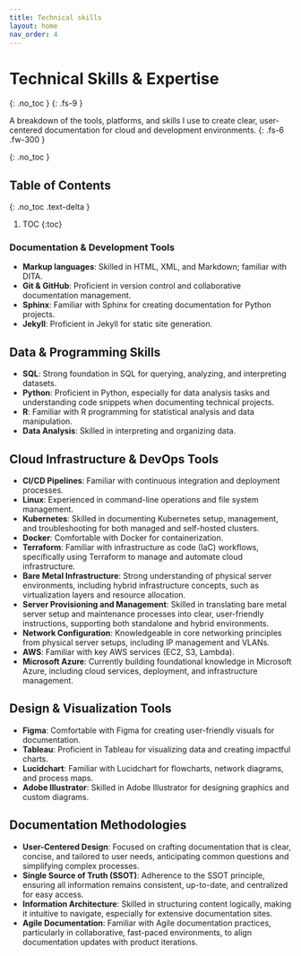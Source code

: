 ```yaml
---
title: Technical skills
layout: home
nav_order: 4
---
```

# Technical Skills & Expertise
{: .no_toc }
{: .fs-9 }

A breakdown of the tools, platforms, and skills I use to create clear, user-centered documentation for cloud and development environments. 
{: .fs-6 .fw-300 }


{: .no_toc }

## Table of Contents
{: .no_toc .text-delta }

1. TOC
{:toc}

### Documentation & Development Tools

- **Markup languages**: Skilled in HTML, XML, and Markdown; familiar with DITA.
- **Git & GitHub**: Proficient in version control and collaborative documentation management.
- **Sphinx**: Familiar with Sphinx for creating documentation for Python projects.
- **Jekyll**: Proficient in Jekyll for static site generation.

## Data & Programming Skills

- **SQL**: Strong foundation in SQL for querying, analyzing, and interpreting datasets.
- **Python**: Proficient in Python, especially for data analysis tasks and understanding code snippets when documenting technical projects.
- **R**: Familiar with R programming for statistical analysis and data manipulation.
- **Data Analysis**: Skilled in interpreting and organizing data.

## Cloud Infrastructure & DevOps Tools

- **CI/CD Pipelines**: Familiar with continuous integration and deployment processes.
- **Linux**: Experienced in command-line operations and file system management.
- **Kubernetes**: Skilled in documenting Kubernetes setup, management, and troubleshooting for both managed and self-hosted clusters.
- **Docker**: Comfortable with Docker for containerization.
- **Terraform**: Familiar with infrastructure as code (IaC) workflows, specifically using Terraform to manage and automate cloud infrastructure.
- **Bare Metal Infrastructure**: Strong understanding of physical server environments, including hybrid infrastructure concepts, such as virtualization layers and resource allocation.
- **Server Provisioning and Management**: Skilled in translating bare metal server setup and maintenance processes into clear, user-friendly instructions, supporting both standalone and hybrid environments.
- **Network Configuration**: Knowledgeable in core networking principles from physical server setups, including IP management and VLANs.
- **AWS**: Familiar with key AWS services (EC2, S3, Lambda).
- **Microsoft Azure**: Currently building foundational knowledge in Microsoft Azure, including cloud services, deployment, and infrastructure management.

## Design & Visualization Tools

- **Figma**: Comfortable with Figma for creating user-friendly visuals for documentation.
- **Tableau**: Proficient in Tableau for visualizing data and creating impactful charts.
- **Lucidchart**: Familiar with Lucidchart for flowcharts, network diagrams, and process maps.
- **Adobe Illustrator**: Skilled in Adobe Illustrator for designing graphics and custom diagrams.

## Documentation Methodologies
- **User-Centered Design**: Focused on crafting documentation that is clear, concise, and tailored to user needs, anticipating common questions and simplifying complex processes.
- **Single Source of Truth (SSOT)**: Adherence to the SSOT principle, ensuring all information remains consistent, up-to-date, and centralized for easy access.
- **Information Architecture**: Skilled in structuring content logically, making it intuitive to navigate, especially for extensive documentation sites.
- **Agile Documentation**: Familiar with Agile documentation practices, particularly in collaborative, fast-paced environments, to align documentation updates with product iterations.
